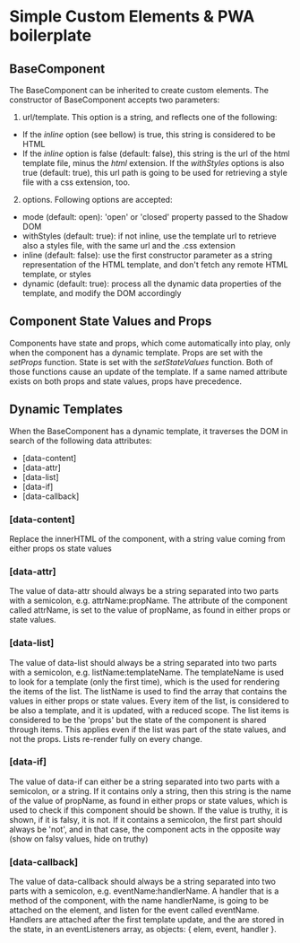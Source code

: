 # Simple Custom Elements & PWA boilerplate

## BaseComponent
The BaseComponent can be inherited to create custom elements.
The constructor of BaseComponent accepts two parameters:
1. url/template. This option is a string, and reflects one of the following:
* If the _inline_ option (see bellow) is true, this string is considered to be HTML
* If the _inline_ option is false (default: false), this string is the url of the html template file, minus the _html_ extension.
If the _withStyles_ options is also true (default: true), this url path is going to be used for retrieving a style file with a css extension, too.

2. options. Following options are accepted:
* mode (default: open): 'open' or 'closed' property passed to the Shadow DOM
* withStyles (default: true): if not inline, use the template url to retrieve also a styles file, with the same url and the .css extension
* inline (default: false): use the first constructor parameter as a string representation of the HTML template, and don't fetch any remote HTML template, or styles
* dynamic (default: true): process all the dynamic data properties of the template, and modify the DOM accordingly


## Component State Values and Props
Components have state and props, which come automatically into play, only when the component has a dynamic template.
Props are set with the _setProps_ function.
State is set with the _setStateValues_ function.
Both of those functions cause an update of the template.
If a same named attribute exists on both props and state values, props have precedence.

## Dynamic Templates
When the BaseComponent has a dynamic template, it traverses the DOM in search of the following data attributes:
* [data-content]
* [data-attr]
* [data-list]
* [data-if]
* [data-callback]

### [data-content]
Replace the innerHTML of the component, with a string value coming from either props os state values

### [data-attr]
The value of data-attr should always be a string separated into two parts with a semicolon, e.g. attrName:propName.
The attribute of the component called attrName, is set to the value of propName, as found in either props or state values.

### [data-list]
The value of data-list should always be a string separated into two parts with a semicolon, e.g. listName:templateName.
The templateName is used to look for a template (only the first time), which is the used for rendering the items of the list.
The listName is used to find the array that contains the values in either props or state values.
Every item of the list, is considered to be also a template, and it is updated, with a reduced scope. The list items is considered to be the 'props' but the state of the component is shared through items. This applies even if the list was part of the state values, and not the props.
Lists re-render fully on every change.

### [data-if]
The value of data-if can either be a string separated into two parts with a semicolon, or a string. 
If it contains only a string, then this string is the name of the value of propName, as found in either props or state values, which is used to check if this component should be shown. If the value is truthy, it is shown, if it is falsy, it is not.
If it contains a semicolon, the first part should always be 'not', and in that case, the component acts in the opposite way (show on falsy values, hide on truthy)

### [data-callback]
The value of data-callback should always be a string separated into two parts with a semicolon, e.g. eventName:handlerName.
A handler that is a method of the component, with the name handlerName, is going to be attached on the element, and listen for the event called eventName.
Handlers are attached after the first template update, and the are stored in the state, in an eventListeners array, as objects: { elem, event, handler }.
